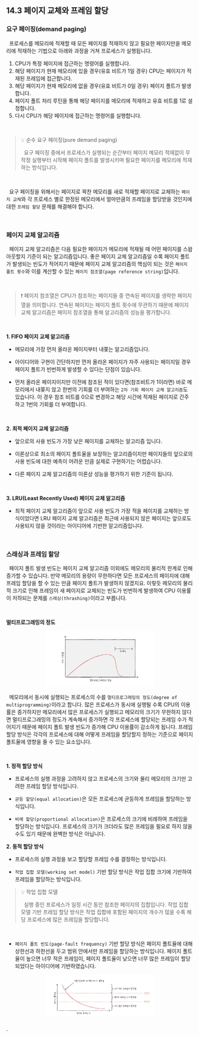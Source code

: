 ## 14.3 페이지 교체와 프레임 할당

### 요구 페이징(demand paging)

&nbsp;&nbsp;프로세스를 메모리에 적재할 때 모든 페이지를 적재하지 않고 필요한 페이지만을 메모리에 적재하는 기법으로 아래와 과정을 거쳐 프로세스가 실행됩니다.

1. CPU가 특정 페이지에 접근하는 명령어를 실행합니다.
2. 해당 페이지가 현재 메모리에 있을 경우(유효 비트가 1일 경우) CPU는 페이지가 적재된 프레임에 접근합니다.
3. 해당 페이지가 현재 메모리에 없을 경우(유효 비트가 0일 경우) 페이지 폴트가 발생합니다.
4. 페이지 폴트 처리 루틴을 통해 해당 페이지를 메모리에 적재하고 유효 비트를 1로 설정합니다.
5. 다시 CPU가 해당 페이지에 접근하는 명령어를 실행합니다.

<br>

> 💡 순수 요구 페이징(pure demand paging)
>
> &nbsp;&nbsp;요구 페이징 중에서 프로세스가 실행되는 순간부터 페이지 메모리 적재없이 무작정 실행부터 시작해 페이지 폴트를 발생시키며 필요한 페이지를 메모리에 적재하는 방식입니다.

<br>

&nbsp;&nbsp;요구 페이징을 위해서는 페이지로 꽉찬 메모리를 새로 적재할 페이지로 교체하는 `페이지 교체`와 각 프로세스 별로 한정된 메모리에서 얼마만큼의 프레임을 할당받을 것인지에 대한 `프레임 할당` 문제를 해결해야 합니다.

<br>

### 페이지 교체 알고리즘

&nbsp;&nbsp;페이지 교체 알고리즘은 다음 필요한 페이지가 메모리에 적재될 때 어떤 페이지를 스왑 아웃할지 기준이 되는 알고리즘입니다. 좋은 페이지 교체 알고리즘일 수록 페이지 폴트가 발생되는 빈도가 적어지기 때문에 페이지 교체 알고리즘의 핵심이 되는 것은 `페이지 폴트 횟수`와 이를 계산할 수 있는 `페이지 참조열(page reference string)`입니다.

<br>

> ❗️ 페이지 참조열은 CPU가 참조하는 페이지들 중 연속된 페이지를 생략한 페이지열을 의미합니다. 연속된 페이지는 페이지 폴트 횟수에 무관하기 때문에 페이지 교체 알고리즘은 페이지 참조열을 통해 알고리즘의 성능을 평가합니다.

<br>

**1. FIFO 페이지 교체 알고리즘**

- 메모리에 가장 먼저 올라온 페이지부터 내쫒는 알고리즘입니다.

- 아이디어와 구현이 간단하지만 먼저 올라온 페이지가 자주 사용되는 페이지일 경우 페이지 폴트가 빈번하게 발생할 수 있다는 단점이 있습니다.

- 먼저 올라온 페이지이지만 이전에 참조된 적이 있다면(참조비트가 1이라면) 바로 메모리에서 내쫒지 않고 한번의 기회를 더 부여하는 `2차 기회 페이지 교체 알고리즘`도 있습니다. 이 경우 참조 비트를 0으로 변경하고 해당 시간에 적재된 페이지로 간주하고 1번의 기회를 더 부여합니다.

<br>

**2. 최적 페이지 교체 알고리즘**

- 앞으로의 사용 빈도가 가장 낮은 페이지를 교체하는 알고리즘 입니다.

- 이론상으로 최소의 페이지 폴트율을 보장하는 알고리즘이지만 페이지들의 앞으로의 사용 빈도에 대한 예측이 어려운 만큼 실제로 구현하기는 어렵습니다.

- 다른 페이지 교체 알고리즘의 이론상 성능을 평가하기 위한 기준이 됩니다.

<br>

**3. LRU(Least Recently Used) 페이지 교체 알고리즘**

- 최적 페이지 교체 알고리즘이 앞으로 사용 빈도가 가장 적을 페이지를 교체하는 방식이었다면 LRU 페이지 교체 알고리즘은 최근에 사용되지 않은 페이지는 앞으로도 사용되지 않을 것이라는 아이디어에 기반한 알고리즘입니다.

<br>

### 스래싱과 프레임 할당

&nbsp;&nbsp;페이지 폴트 발생 빈도는 페이지 교체 알고리즘 이외에도 메모리의 물리적 한계로 인해 증가할 수 있습니다. 만약 메모리의 용량이 무한하다면 모든 프로세스의 페이지에 대해 프레임 할당을 할 수 있는 만큼 페이지 폴트가 발생하지 않겠지요. 이렇듯 메모리의 물리적 크기로 인해 프레임이 새 페이지로 교체되는 빈도가 빈번하게 발생하여 CPU 이용률이 저하되는 문제를 `스레싱(thrashing)`이라고 부릅니다.

<br>

**멀티프로그래밍의 정도**

<figure align="center">
  <img src="../images/멀티프로그래밍정도.jpeg" style="width: 70%; margin: 0 auto;" />
</figure>

&nbsp;&nbsp;메모리에서 동시에 실행되는 프로세스의 수를 `멀티프로그래밍의 정도(degree of multiprogramming)`이라고 합니다. 많은 프로세스가 동시에 실행될 수록 CPU의 이용률은 증가하지만 메모리에서 많은 프로세스가 실행되고 메모리의 크기가 무한하지 않다면 멀티프로그래밍의 정도가 계속해서 증가하면 각 프로세스에 할당되는 프레임 수가 적어지기 때문에 페이지 폴트 발생 빈도가 증가해 CPU 이용률이 감소하게 됩니다. 프레임 할당 방식은 각각의 프로세스에 대해 어떻게 프레임을 할당할지 정하는 기준으로 페이지 폴트율에 영향을 줄 수 있는 요소입니다.

<br>

**1. 정적 할당 방식**

- 프로세스의 실행 과정을 고려하지 않고 프로세스의 크기와 물리 메모리의 크기만 고려한 프레임 할당 방식입니다.

- `균등 할당(equal allocation)`은 모든 프로세스에 균등하게 프레임을 할당하는 방식입니다.

- `비례 할당(proportional allocation)`은 프로세스의 크기에 비례하여 프레임을 할당하는 방식입니다. 프로세스의 크기가 크더라도 많은 프레임을 필요로 하지 않을 수도 있기 때문에 완벽한 방식은 아닙니다.

**2. 동적 할당 방식**

- 프로세스의 실행 과정을 보고 할당할 프레임 수를 결정하는 방식입니다.

- `작업 집합 모델(working set model)` 기반 할당 방식은 작업 집합 크기에 기반하여 프레임을 할당하는 방식입니다.

> 💡 작업 집합 모델
>
> &nbsp;&nbsp;실행 중인 프로세스가 일정 시간 동안 참조한 페이지의 집합입니다. 작업 집합 모델 기반 프레임 할당 방식은 작업 집합에 포함된 페이지의 개수가 많을 수록 해당 프로세스에 많은 프레임을 할당합니다.

<br>

- `페이지 폴트 빈도(page-fault frequency)` 기반 할당 방식은 페이지 폴트율에 대해 상한선과 하한선을 두고 범위 안에서만 프레임을 할당하는 방식입니다. 페이지 폴트율이 높으면 너무 적은 프레임이, 페이지 폴트율이 낮으면 너무 많은 프레임이 할당되었다는 아이디어에 기반하였습니다.

<figure align="center">
  <img src="../images/페이지폴트율기반프레임할당.jpeg" style="width: 70%; margin: 0 auto;" />
</figure>

<br>
`

